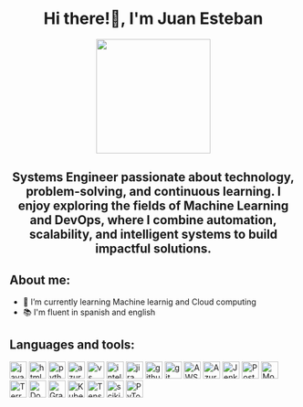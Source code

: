 <div id = "header" align = "center">

<h1>Hi there!👋, I'm  Juan Esteban</h1>
 <img src = "https://media4.giphy.com/media/v1.Y2lkPTc5MGI3NjExb3g0cmhvYzljeTQzN2NoYW9jMDhsZXAycDhnb3Nuc2FpbWs4dXZibSZlcD12MV9pbnRlcm5hbF9naWZfYnlfaWQmY3Q9Zw/3NE7JhJgZBHlMfmNEa/giphy.gif" width = 200/>

<h2>Systems Engineer passionate about technology, problem-solving, and continuous learning.
I enjoy exploring the fields of Machine Learning and DevOps, where I combine automation, scalability, and intelligent systems to build impactful solutions.</h2>
</div>

<div id = "aboutMe" align = "left">
  <h2>About me:</h2>
  <ul>
    <li>🌱 I’m currently learning Machine learnig and  Cloud computing </li>
    <li>📚 I'm fluent in spanish and english </li>
  
    
  </ul>
</div>
<div>
  <h2>Languages and tools:</h2>
 
  <img src='https://img.shields.io/badge/java-%23ED8B00.svg?style=for-the-badge&logo=openjdk&logoColor=white' alt='java' height='30'>
  <img src='https://img.shields.io/badge/html5-%23E34F26.svg?style=for-the-badge&logo=html5&logoColor=white' alt='html' height='30'>
  <img src='https://img.shields.io/badge/python-3670A0?style=for-the-badge&logo=python&logoColor=ffdd54' alt='python' height='30'>
  
 
  <img src='https://img.shields.io/badge/azure-%230072C6.svg?style=for-the-badge&logo=microsoftazure&logoColor=white' alt='azure' height='30'>
  <img src='https://img.shields.io/badge/Visual%20Studio%20Code-0078d7.svg?style=for-the-badge&logo=visual-studio-code&logoColor=white' alt='vs' height='30'>
  <img src='https://img.shields.io/badge/IntelliJIDEA-000000.svg?style=for-the-badge&logo=intellij-idea&logoColor=white' alt='intellij' height='30'>
  
  <img src='https://img.shields.io/badge/jira-%230A0FFF.svg?style=for-the-badge&logo=jira&logoColor=white' alt='jira' height='30'>
  <img src='https://img.shields.io/badge/github-%23121011.svg?style=for-the-badge&logo=github&logoColor=white' alt='github' height='30'>
  <img src='https://img.shields.io/badge/git-%23F05033.svg?style=for-the-badge&logo=git&logoColor=white' alt='git' height='30'>
  <img src="https://img.shields.io/badge/AWS-232F3E?style=for-the-badge&logo=amazon-aws&logoColor=white" alt="AWS" height="30"/>
  <img src="https://img.shields.io/badge/Azure-0078D4?style=for-the-badge&logo=microsoft-azure&logoColor=white" alt="Azure" height="30"/>
  <img src="https://img.shields.io/badge/Jenkins-D24939?style=for-the-badge&logo=jenkins&logoColor=white" alt="Jenkins" height="30"/>
  <img src="https://img.shields.io/badge/PostgreSQL-4169E1?style=for-the-badge&logo=postgresql&logoColor=white" alt="PostgreSQL" height="30"/>
  <img src="https://img.shields.io/badge/MongoDB-47A248?style=for-the-badge&logo=mongodb&logoColor=white" alt="MongoDB" height="30"/>

  <img src="https://img.shields.io/badge/Terraform-7B42BC?style=for-the-badge&logo=terraform&logoColor=white" alt="Terraform" height="30"/>
<img src="https://img.shields.io/badge/Docker-2496ED?style=for-the-badge&logo=docker&logoColor=white" alt="Docker" height="30"/>
<img src="https://img.shields.io/badge/Grafana-F46800?style=for-the-badge&logo=grafana&logoColor=white" alt="Grafana" height="30"/>
<img src="https://img.shields.io/badge/Kubernetes-326CE5?style=for-the-badge&logo=kubernetes&logoColor=white" alt="Kubernetes" height="30"/>

<img src="https://img.shields.io/badge/TensorFlow-FF6F00?style=for-the-badge&logo=tensorflow&logoColor=white" alt="TensorFlow" height="30"/>
<img src="https://img.shields.io/badge/scikit--learn-F7931E?style=for-the-badge&logo=scikit-learn&logoColor=white" alt="scikit-learn" height="30"/>
<img src="https://img.shields.io/badge/PyTorch-EE4C2C?style=for-the-badge&logo=pytorch&logoColor=white" alt="PyTorch" height="30"/>
</div>
<!--
![GitHub streak stats](https://streak-stats.demolab.com/?user=D4RKOPS&show_icons=true&theme=tokyonight&count_private=true) 
![D4RKOPS' github stats](https://github-readme-stats.vercel.app/api?username=D4RKOPS&show_icons=true&theme=tokyonight)


<!--
**D4RKOPS/D4RKOPS** is a ✨ _special_ ✨ repository because its `README.md` (this file) appears on your GitHub profile.

Here are some ideas to get you started:

- 🔭 I’m currently working on ...
- 🌱 I’m currently learning ...
- 👯 I’m looking to collaborate on ...
- 🤔 I’m looking for help with ...
- 💬 Ask me about ...
- 📫 How to reach me: ...
- 😄 Pronouns: ...
- ⚡ Fun fact: ...
-->
